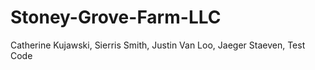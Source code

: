 # Stoney-Grove-Farm-LLC
Catherine Kujawski,
Sierris Smith,
Justin Van Loo,
Jaeger Staeven,
Test Code